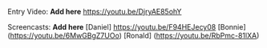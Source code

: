 Entry Video:
**Add here**
https://youtu.be/DjryAE85ohY

Screencasts:
**Add here**
[Daniel] https://youtu.be/F94HEJecy08
[Bonnie] (https://youtu.be/6MwGBgZ7UOo)
[Ronald] (https://youtu.be/RbPmc-81lXA)
